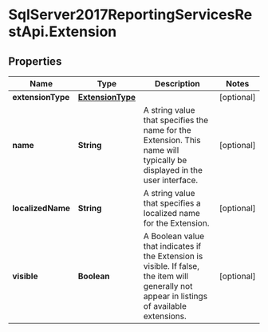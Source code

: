 # SqlServer2017ReportingServicesRestApi.Extension

## Properties
Name | Type | Description | Notes
------------ | ------------- | ------------- | -------------
**extensionType** | [**ExtensionType**](ExtensionType.md) |  | [optional] 
**name** | **String** | A string value that specifies the name for the Extension. This name will typically be displayed in the user interface. | [optional] 
**localizedName** | **String** | A string value that specifies a localized name for the Extension. | [optional] 
**visible** | **Boolean** | A Boolean value that indicates if the Extension is visible. If false, the item will generally not appear in listings of available extensions. | [optional] 


